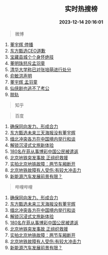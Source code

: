 <div align="center"><h2>实时热搜榜</h2><h4>2023-12-14 20:16:01</h4></div>

> 微博  

1. [董宇辉 停播](https://s.weibo.com/weibo?q=%E8%91%A3%E5%AE%87%E8%BE%89%20%E5%81%9C%E6%92%AD&t=31&band_rank=1&Refer=top)<br />
2. [东方甄选CEO道歉](https://s.weibo.com/weibo?q=%23%E4%B8%9C%E6%96%B9%E7%94%84%E9%80%89CEO%E9%81%93%E6%AD%89%23&t=31&band_rank=2&Refer=top)<br />
3. [宝藏县城个个身怀绝技](https://s.weibo.com/weibo?q=%23%E5%AE%9D%E8%97%8F%E5%8E%BF%E5%9F%8E%E4%B8%AA%E4%B8%AA%E8%BA%AB%E6%80%80%E7%BB%9D%E6%8A%80%23&t=31&band_rank=3&Refer=top)<br />
4. [董明珠怒斥孟羽童](https://s.weibo.com/weibo?q=%23%E8%91%A3%E6%98%8E%E7%8F%A0%E6%80%92%E6%96%A5%E5%AD%9F%E7%BE%BD%E7%AB%A5%23&t=31&band_rank=4&Refer=top)<br />
5. [清华大学称已对张培萌进行处分](https://s.weibo.com/weibo?q=%23%E6%B8%85%E5%8D%8E%E5%A4%A7%E5%AD%A6%E7%A7%B0%E5%B7%B2%E5%AF%B9%E5%BC%A0%E5%9F%B9%E8%90%8C%E8%BF%9B%E8%A1%8C%E5%A4%84%E5%88%86%23&t=31&band_rank=5&Refer=top)<br />
6. [俞敏洪声明](https://s.weibo.com/weibo?q=%23%E4%BF%9E%E6%95%8F%E6%B4%AA%E5%A3%B0%E6%98%8E%23&t=31&band_rank=6&Refer=top)<br />
7. [董宇辉 孟羽童](https://s.weibo.com/weibo?q=%E8%91%A3%E5%AE%87%E8%BE%89%20%E5%AD%9F%E7%BE%BD%E7%AB%A5&t=31&band_rank=7&Refer=top)<br />
8. [仙侠剧也逃不了考公](https://s.weibo.com/weibo?q=%E4%BB%99%E4%BE%A0%E5%89%A7%E4%B9%9F%E9%80%83%E4%B8%8D%E4%BA%86%E8%80%83%E5%85%AC&t=31&band_rank=8&Refer=top)<br />
9. [脱轨](https://s.weibo.com/weibo?q=%E8%84%B1%E8%BD%A8&t=31&band_rank=9&Refer=top)<br />

> 知乎  


> 百度  

1. [确保同向发力、形成合力](https://www.baidu.com/s?wd=%E7%A1%AE%E4%BF%9D%E5%90%8C%E5%90%91%E5%8F%91%E5%8A%9B%E3%80%81%E5%BD%A2%E6%88%90%E5%90%88%E5%8A%9B&sa=fyb_news&rsv_dl=fyb_news)<br />
2. [东方甄选未来三天海报没有董宇辉](https://www.baidu.com/s?wd=%E4%B8%9C%E6%96%B9%E7%94%84%E9%80%89%E6%9C%AA%E6%9D%A5%E4%B8%89%E5%A4%A9%E6%B5%B7%E6%8A%A5%E6%B2%A1%E6%9C%89%E8%91%A3%E5%AE%87%E8%BE%89&sa=fyb_news&rsv_dl=fyb_news)<br />
3. [缅北冲突各方在中国境内举行和谈](https://www.baidu.com/s?wd=%E7%BC%85%E5%8C%97%E5%86%B2%E7%AA%81%E5%90%84%E6%96%B9%E5%9C%A8%E4%B8%AD%E5%9B%BD%E5%A2%83%E5%86%85%E4%B8%BE%E8%A1%8C%E5%92%8C%E8%B0%88&sa=fyb_news&rsv_dl=fyb_news)<br />
4. [解锁沉浸式文旅新体验](https://www.baidu.com/s?wd=%E8%A7%A3%E9%94%81%E6%B2%89%E6%B5%B8%E5%BC%8F%E6%96%87%E6%97%85%E6%96%B0%E4%BD%93%E9%AA%8C&sa=fyb_news&rsv_dl=fyb_news)<br />
5. [180名在菲从事博彩中国公民被遣返](https://www.baidu.com/s?wd=180%E5%90%8D%E5%9C%A8%E8%8F%B2%E4%BB%8E%E4%BA%8B%E5%8D%9A%E5%BD%A9%E4%B8%AD%E5%9B%BD%E5%85%AC%E6%B0%91%E8%A2%AB%E9%81%A3%E8%BF%94&sa=fyb_news&rsv_dl=fyb_news)<br />
6. [北京地铁突发事故 正组织救援](https://www.baidu.com/s?wd=%E5%8C%97%E4%BA%AC%E5%9C%B0%E9%93%81%E6%98%8C%E5%B9%B3%E7%BA%BF%E6%95%85%E9%9A%9C&sa=fyb_news&rsv_dl=fyb_news)<br />
7. [实拍北京地铁故障：两节车厢断开](https://www.baidu.com/s?wd=%E5%AE%9E%E6%8B%8D%E5%8C%97%E4%BA%AC%E5%9C%B0%E9%93%81%E6%95%85%E9%9A%9C%EF%BC%9A%E4%B8%A4%E8%8A%82%E8%BD%A6%E5%8E%A2%E6%96%AD%E5%BC%80&sa=fyb_news&rsv_dl=fyb_news)<br />
8. [北京地铁故障有人受伤:有较大冲击力](https://www.baidu.com/s?wd=%E5%8C%97%E4%BA%AC%E5%9C%B0%E9%93%81%E6%95%85%E9%9A%9C%E6%9C%89%E4%BA%BA%E5%8F%97%E4%BC%A4%3A%E6%9C%89%E8%BE%83%E5%A4%A7%E5%86%B2%E5%87%BB%E5%8A%9B&sa=fyb_news&rsv_dl=fyb_news)<br />
9. [新能源汽车发展前景有限？](https://www.baidu.com/s?wd=2023%E5%B9%B4%E6%96%B0%E8%83%BD%E6%BA%90%E6%B1%BD%E8%BD%A6%E8%A1%8C%E4%B8%9A%E8%BE%9F%E8%B0%A3%E6%A6%9C&sa=fyb_news&rsv_dl=fyb_news)<br />

> 哔哩哔哩  

1. [确保同向发力、形成合力](https://www.baidu.com/s?wd=%E7%A1%AE%E4%BF%9D%E5%90%8C%E5%90%91%E5%8F%91%E5%8A%9B%E3%80%81%E5%BD%A2%E6%88%90%E5%90%88%E5%8A%9B&sa=fyb_news&rsv_dl=fyb_news)<br />
2. [东方甄选未来三天海报没有董宇辉](https://www.baidu.com/s?wd=%E4%B8%9C%E6%96%B9%E7%94%84%E9%80%89%E6%9C%AA%E6%9D%A5%E4%B8%89%E5%A4%A9%E6%B5%B7%E6%8A%A5%E6%B2%A1%E6%9C%89%E8%91%A3%E5%AE%87%E8%BE%89&sa=fyb_news&rsv_dl=fyb_news)<br />
3. [缅北冲突各方在中国境内举行和谈](https://www.baidu.com/s?wd=%E7%BC%85%E5%8C%97%E5%86%B2%E7%AA%81%E5%90%84%E6%96%B9%E5%9C%A8%E4%B8%AD%E5%9B%BD%E5%A2%83%E5%86%85%E4%B8%BE%E8%A1%8C%E5%92%8C%E8%B0%88&sa=fyb_news&rsv_dl=fyb_news)<br />
4. [解锁沉浸式文旅新体验](https://www.baidu.com/s?wd=%E8%A7%A3%E9%94%81%E6%B2%89%E6%B5%B8%E5%BC%8F%E6%96%87%E6%97%85%E6%96%B0%E4%BD%93%E9%AA%8C&sa=fyb_news&rsv_dl=fyb_news)<br />
5. [180名在菲从事博彩中国公民被遣返](https://www.baidu.com/s?wd=180%E5%90%8D%E5%9C%A8%E8%8F%B2%E4%BB%8E%E4%BA%8B%E5%8D%9A%E5%BD%A9%E4%B8%AD%E5%9B%BD%E5%85%AC%E6%B0%91%E8%A2%AB%E9%81%A3%E8%BF%94&sa=fyb_news&rsv_dl=fyb_news)<br />
6. [北京地铁突发事故 正组织救援](https://www.baidu.com/s?wd=%E5%8C%97%E4%BA%AC%E5%9C%B0%E9%93%81%E6%98%8C%E5%B9%B3%E7%BA%BF%E6%95%85%E9%9A%9C&sa=fyb_news&rsv_dl=fyb_news)<br />
7. [实拍北京地铁故障：两节车厢断开](https://www.baidu.com/s?wd=%E5%AE%9E%E6%8B%8D%E5%8C%97%E4%BA%AC%E5%9C%B0%E9%93%81%E6%95%85%E9%9A%9C%EF%BC%9A%E4%B8%A4%E8%8A%82%E8%BD%A6%E5%8E%A2%E6%96%AD%E5%BC%80&sa=fyb_news&rsv_dl=fyb_news)<br />
8. [北京地铁故障有人受伤:有较大冲击力](https://www.baidu.com/s?wd=%E5%8C%97%E4%BA%AC%E5%9C%B0%E9%93%81%E6%95%85%E9%9A%9C%E6%9C%89%E4%BA%BA%E5%8F%97%E4%BC%A4%3A%E6%9C%89%E8%BE%83%E5%A4%A7%E5%86%B2%E5%87%BB%E5%8A%9B&sa=fyb_news&rsv_dl=fyb_news)<br />
9. [新能源汽车发展前景有限？](https://www.baidu.com/s?wd=2023%E5%B9%B4%E6%96%B0%E8%83%BD%E6%BA%90%E6%B1%BD%E8%BD%A6%E8%A1%8C%E4%B8%9A%E8%BE%9F%E8%B0%A3%E6%A6%9C&sa=fyb_news&rsv_dl=fyb_news)<br />
